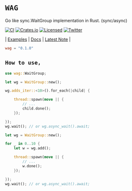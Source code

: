# **`WAG`**

Go like sync.WaitGroup implementation in Rust. (sync/async)

[![CI][ci-badge]][ci-url]
[![Crates.io][crates-badge]][crates-url]
[![Licensed][license-badge]][license-url]
[![Twitter][twitter-badge]][twitter-url]

[ci-badge]: https://github.com/just-do-halee/wag/actions/workflows/ci.yml/badge.svg
[crates-badge]: https://img.shields.io/crates/v/wag.svg?labelColor=383636
[license-badge]: https://img.shields.io/crates/l/wag?labelColor=383636
[twitter-badge]: https://img.shields.io/twitter/follow/do_halee?style=flat&logo=twitter&color=4a4646&labelColor=333131&label=just-do-halee
[ci-url]: https://github.com/just-do-halee/wag/actions
[twitter-url]: https://twitter.com/do_halee
[crates-url]: https://crates.io/crates/wag
[license-url]: https://github.com/just-do-halee/wag

| [Examples](./examples/) | [Docs](https://docs.rs/wag) | [Latest Note](./CHANGELOG.md) |

```toml
wag = "0.1.0"
```

## **`How to use,`**

```rust
use wag::WaitGroup;
```

```rust
let wg = WaitGroup::new();

wg.adds_iter::<10>().for_each(|child| {

    thread::spawn(move || {
        // ...
        child.done();
    });

});
wg.wait(); // or wg.async_wait().await;
```

```rust
let wg = WaitGroup::new();

for _ in 0..10 {
    let w = wg.add();

    thread::spawn(move || {
        // ...
        w.done();
    });

});
wg.wait(); // or wg.async_wait().await;
```

